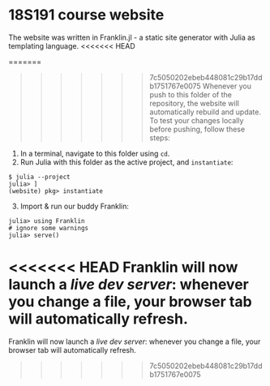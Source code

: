 # 18S191 course website

The website was written in Franklin.jl - a static site generator with Julia as templating language.
<<<<<<< HEAD

=======
 
>>>>>>> 7c5050202ebeb448081c29b17ddb1751767e0075
Whenever you push to this folder of the repository, the website will automatically rebuild and update. To test your changes locally before pushing, follow these steps:

1. In a terminal, navigate to this folder using `cd`.
2. Run Julia with this folder as the active project, and `instantiate`:
```
$ julia --project
julia> ]
(website) pkg> instantiate
```
3. Import & run our buddy Franklin:
```
julia> using Franklin
# ignore some warnings
julia> serve()
```

<<<<<<< HEAD
Franklin will now launch a _live dev server_: whenever you change a file, your browser tab will automatically refresh.
=======
Franklin will now launch a _live dev server_: whenever you change a file, your browser tab will automatically refresh.
>>>>>>> 7c5050202ebeb448081c29b17ddb1751767e0075
